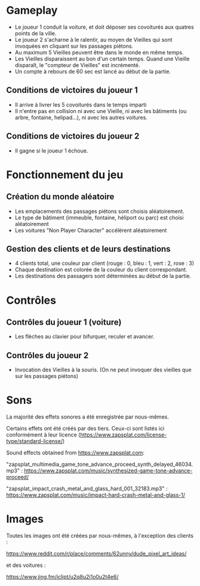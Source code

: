 # Gameplay
 
+ Le joueur 1 conduit la voiture, et doit déposer ses covoiturés aux quatres points de la ville.
+ Le joueur 2 s'acharne à le ralentir, au moyen de Vieilles qui sont invoquées en cliquant sur les passages piétons.
+ Au maximum 5 Vieilles peuvent être dans le monde en même temps.
+ Les Vieilles disparaissent au bon d'un certain temps. Quand une Vieille disparaît, le "compteur de Vieilles" est incrémenté.
+ Un compte à rebours de 60 sec est lancé au début de la partie.
 
## Conditions de victoires du joueur 1
 
+ Il arrive à livrer les 5 covoiturés dans le temps imparti
+ Il n'entre pas en collision ni avec une Vieille, ni avec les bâtiments (ou arbre, fontaine, helipad...), ni avec les autres voitures.
 
## Conditions de victoires du joueur 2
 
+ Il gagne si le joueur 1 échoue.
 
# Fonctionnement du jeu
 
## Création du monde aléatoire
+ Les emplacements des passages piétons sont choisis aléatoirement.
+ Le type de bâtiment (immeuble, fontaine, héliport ou parc) est choisi aléatoirement
+ Les voitures "Non Player Character" accélèrent aléatoirement
 
## Gestion des clients et de leurs destinations
+ 4 clients total, une couleur par client (rouge : 0, bleu : 1, vert : 2, rose : 3)
+ Chaque destination est colorée de la couleur du client correspondant.
+ Les destinations des passagers sont déterminées au début de la partie.
 
# Contrôles
 
## Contrôles du joueur 1 (voiture)
 
+ Les flèches au clavier pour bifurquer, reculer et avancer.
 
## Contrôles du joueur 2
 
+ Invocation des Vieilles à la souris. (On ne peut invoquer des vieilles que sur les passages piétons)
 
# Sons
 
La majorité des effets sonores a été enregistrée par nous-mêmes.
 
Certains effets ont été créés par des tiers. Ceux-ci sont listés ici conformément à leur licence (<https://www.zapsplat.com/license-type/standard-license/>)
 
Sound effects obtained from <https://www.zapsplat.com>:
 
"zapsplat_multimedia_game_tone_advance_proceed_synth_delayed_46034.mp3" : <https://www.zapsplat.com/music/synthesized-game-tone-advance-proceed/>
 
"zapsplat_impact_crash_metal_and_glass_hard_001_32183.mp3" : <https://www.zapsplat.com/music/impact-hard-crash-metal-and-glass-1/>
 
# Images
 
Toutes les images ont été créées par nous-mêmes, 
à l'exception des clients :
 
<https://www.reddit.com/r/place/comments/62unny/dude_pixel_art_ideas/>
 
et des voitures :
 
<https://www.jing.fm/iclipt/u2q8u2i1o0u2t4e6/>

